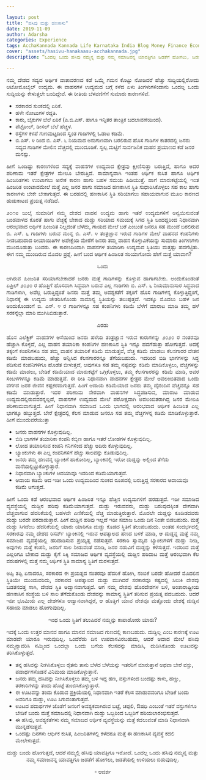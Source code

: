 ```yaml
---

layout: post
title: "ಹಸಿವು ಮತ್ತು ಹಣಕಾಸು"
date: 2019-11-09
author: Adarsha
categories: Experience
tags: AcchaKannada Kannada Life Karnataka India Blog Money Finance Economics
cover: "assets/hasivu-hanakaasu-acchakannada.jpg"
description: “ಒಂದಲ್ಲ ಒಂದು ಹಸಿವು ನಮ್ಮನ್ನ ಮತ್ತು ನಮ್ಮ ಸಮಾಜವನ್ನ ಯಾವತ್ತಿಗೂ ಜಡತೆಗೆ ಹೋಗಲು, ಜಡತೆಯಲ್ಲಿ ಉಳಿಯಲು ಬಿಡುವುದಿಲ್ಲ.”

---
```


<p align = "justify">ನಮ್ಮ ದೇಶದ ಸದ್ಯದ ಆರ್ಥಿಕ ವಾತಾವರಣದ ಕಡೆ ಒಮ್ಮೆ ಗಮನ ಕೊಟ್ಟು ನೋಡಿದರೆ ಹೆಚ್ಚು ಸುದ್ದಿಯಲ್ಲಿರೋದು ಆಟೋಮೊಬೈಲ್ ಉದ್ಯಮ. ಈ ವಾಹನಗಳ ಉದ್ಯಮದ ಬಗ್ಗೆ ಕಳೆದ ಏಳು ತಿಂಗಳುಗಳಿಂದಾನು ಒಂದಲ್ಲ ಒಂದು ಸುದ್ದಿಯನ್ನು ಕೇಳುತ್ತಲೇ ಬಂದಿದ್ದೇವೆ. ಈ ರೀತಿಯ ಬೆಳವಣಿಗೆಗೆ ಸುಮಾರು ಕಾರಣಗಳಿವೆ.</p>

- ಸರಕಾರದ ಸುಂಕದಲ್ಲಿ ಏರಿಕೆ.
- ಹಳೇ ನೋಟುಗಳ ರದ್ದತಿ.
- ಕಾರು, ಬೈಕುಗಳ ಬೆಲೆ ಏರಿಕೆ (ಎ.ಬಿ.ಎಸ್. ಹಾಗೂ ಇನ್ನಿತರ ತಾಂತ್ರಿಕ ಬದಲಾವಣೆಯಿಂದ).
- ಪೆಟ್ರೋಲ್, ಡೀಸಲ್ ಬೆಲೆ ಹೆಚ್ಚಳ.
- ರಸ್ತೆಗಳ ಕಳಪೆ ಗುಣಮಟ್ಟದಿಂದ ಸ್ವಂತ ಗಾಡಿಗಳಲ್ಲಿ ಓಡಾಟ ಕಡಿಮೆ.
- ಬಿ.ಎಸ್. ೪ ರಿಂದ ಬಿ. ಎಸ್. ೬ ನಿಯಮದ ಅನುಗುಣವಾಗಿ ಬರಲಿರುವ ಹೊಸ ಗಾಡಿಗಳ ಕಾತರದಲ್ಲಿ ಜನರು ಸದ್ಯದ ಗಾಡಿಗಳ ಮೇಲಿನ ವೆಚ್ಚದಲ್ಲಿ ಮುಂದೂಡಿಕೆ.
ಸ್ವಲ್ಪ ಮಟ್ಟಿಗೆ ಸಾರ್ವಜನಿಕ ವಾಹನ ಪ್ರಯಾಣದ ಕಡೆ ಜನರ ಮನಸ್ಸು.

<p align = "justify">ಹೀಗೆ ಒಂದಿಷ್ಟು ಕಾರಣಗಳಿಂದ ಸದ್ಯಕ್ಕೆ ವಾಹನಗಳ ಉದ್ಯಮದ ಕ್ಷೇತ್ರವು ಕ್ಷೀಣಿಸುತ್ತಾ ಬರುತ್ತಿದೆ, ಹಾಗೂ ಅದರ ಪರಿಣಾಮ ಇತರೆ ಕ್ಷೇತ್ರಗಳ ಮೇಲೂ ಬೇರುತ್ತಿದೆ. ಸಾಮಾನ್ಯವಾಗಿ ಇಂತಹ ಆರ್ಥಿಕ ಕುಸಿತ ಹಾಗೂ ಆರ್ಥಿಕ ಹಿಂಜರಿತಗಳು ಉಂಟಾಗಲು ಅನೇಕ ಕಾರಣ ಹಾಗು ಬಹಳ ಸಮಯ ಹಿಡಿಯುತ್ತೆ. ಹಾಗೆ ಮಾರುಕಟ್ಟೆಯಲ್ಲಿ ಇಂತ ಹಿಂಜರಿತ ಉಂಟಾದಮೇಲೆ ಮತ್ತೆ ಎಲ್ಲ ಜನರ ಹಾಗು ಸಮಾಜದ ಹಣಕಾಸಿನ ಸ್ಥಿತಿ ಸುಧಾರಿಸಿಕೊಳ್ಳಲು ಸಹ ಕಾಲ ಹಾಗು ಕಾರಣಗಳು ಬೇಕೇ ಬೇಕಾಗುತ್ತದೆ. ಈ ಬರಹದಲ್ಲಿ ಹಣಕಾಸಿನ ಸ್ಥಿತಿ ಸರಿಯಾಗಲು ಸಹಾಯವಾಗುವ ಮೂಲ ಕಾರಣದ ಹುಡುಕಾಟದ ಪ್ರಯತ್ನ ನಡೆದಿದೆ.</p>
<p align = "justify">೨೦೧೮ ಜುಲೈ ಸುಮಾರಿಗೆ ನಮ್ಮ ದೇಶದ ವಾಹನ ಉದ್ಯಮ ಹಾಗು ಇತರೆ ಉದ್ಯಮಗಳಿಗೆ ಅನ್ವಯಿಸುವಂತೆ ಬಂಡವಾಳದ ಕೊರತೆ ಹಾಗು ವೆಚ್ಚಕ್ಕೆ ಬೇಕಾದ ದುಡ್ಡು ಸರಿಯಾದ ಸಮಯಕ್ಕೆ ಸಿಗದ ಸ್ಥಿತಿ ಬಂದದ್ದರಿಂದ ನಿಧಾನವಾಗಿ ಆರಂಭವಾದ ಆರ್ಥಿಕ ಹಿಂಜರಿತ ನಿಲ್ಲದಂತೆ ಬೆಳೆದು, ಗಾಯದ ಮೇಲೆ ಬರೆ ಎಂಬಂತೆ ಜನರೂ ಸಹ ಮುಂದೆ ಬರಲಿರುವ ಬಿ. ಎಸ್. ೬ ಗಾಡಿಗಳು ಬರುವ ಮುನ್ನ ಬಿ. ಎಸ್. ೪ ತಂತ್ರಜ್ಞಾನ ಇರುವ ಗಾಡಿಗಳ ಮೇಲೆ ವಾಹನದ ಕಂಪನಿಗಳು ನೀಡಬಹುದಾದ ರೀಯಾಯಿತಿಗಳ ಅಪೇಕ್ಷೆಯ ಮೇರೆಗೆ ಜನರು ತಮ್ಮ ವಾಹನ ಕೊಳ್ಳುವಿಕೆಯನ್ನು ಸುಮಾರು ತಿಂಗಳುಗಳು ಮುಂದೂಡುತ್ತಾ ಬಂದರು. ಈ ಕಾರಣದಿಂದಾಗಿ ವಾಹನಗಳ ತಯಾರಿಕಾ ಉದ್ಯಮದ ಸ್ಥಿತಿಯು ಮತ್ತಷ್ಟು ಹದಗೆಟ್ಟಿತು.
ಈಗ ನಮ್ಮ ಮುಂದಿರುವ ಮೊದಲ ಪ್ರಶ್ನೆ. ಹೀಗೆ ಬಂದ ಆರ್ಥಿಕ ಹಿಂಜರಿತ ಸರಿಯಾಗೋದು ಹೇಗೆ ಮತ್ತೆ ಯಾವಾಗ?</p>

<p align = "center" >ಒಂದು</p>

<p align = "justify">ಆಗಿರುವ ಹಿಂಜರಿತ ಸರಿಯಾಗಬೇಕಾದರೆ ಜನರು ಮತ್ತೆ ಗಾಡಿಗಳನ್ನು ಕೊಳ್ಳುವ ಹಾಗಾಗಬೇಕು. ಅಂದುಕೊಂಡಂತೆ ಏಪ್ರಿಲ್ ೨೦೨೦ ರ ಹೊತ್ತಿಗೆ ಹೊಸದಾಗಿ ಸಿದ್ಧವಾಗಿ ಬರುವ ಎಲ್ಲ ಗಾಡಿಗಳು ಬಿ. ಎಸ್. ೬ ನಿಯಮಾನುಸಾರ ಸಿದ್ಧವಾದ ಗಾಡಿಗಳಾಗಿ, ಅವೆಲ್ಲ ಬರುತ್ತಿದ್ದಂತೆ ಜನರು ಮತ್ತೆ ತಮ್ಮ ಅವಶ್ಯಕತೆಗೆ ತಕ್ಕಂಗೆ ಹೊಸ ಗಾಡಿಗಳನ್ನ ಕೊಳ್ಳುತ್ತಿದ್ದಂಗೆ, ನಿಧಾನಕ್ಕೆ ಈ ಉದ್ಯಮ ಚೇತರಿಸಿಕೊಂಡು ಸಾಮಾನ್ಯ ಸ್ಥಿತಿಯನ್ನು ತಲುಪುತ್ತದೆ. ಇದಕ್ಕೂ ಮೊದಲು ಬಹಳ ಜನ ಅಂದುಕೊಂಡಂಗೆ ಬಿ. ಎಸ್. ೪ ರ ಗಾಡಿಗಳನ್ನೂ ಸಹ ಕಂಪನಿಗಳು ಕಡಿಮೆ ಬೆಳೆಗೆ ಮಾರಾಟ ಮಾಡಿ ತಮ್ಮ ಹಳೆ ಸರಕನ್ನೆಲ್ಲಾ ಮಾರಿ ಮುಗಿಸಿಬಿಡುತ್ತಾರೆ.</p>

<p align = "center">ಎರಡು</p>

<p align = "justify">ಹೊಸ ಎಲೆಕ್ಟ್ರಿಕ್ ವಾಹನಗಳ ಆಸೆಯಿಂದ ಜನರು ಹಳೆಯ ತಂತ್ರಜ್ಞಾನ ಇರುವ ಕಾರುಗಳನ್ನು ೨೦೨೦ ರ ನಂತರವೂ ಹೆಚ್ಚಾಗಿ ಕೊಳ್ಳದೆ, ಎಲ್ಲ ವಾಹನ ತಯಾರಿಕಾ ಕಂಪನಿಗಳ ಹಣಕಾಸಿನ ಸ್ಥಿತಿ ಇನ್ನೂ ಹದಗೆಡುತ್ತಾ ಹೋಗುತ್ತದೆ. ಅದಕ್ಕೆ ತಕ್ಕಂಗೆ ಕಂಪನಿಗಳೂ ಸಹ ತಮ್ಮ ವಾಹನ ತಯಾರಿಕೆ ಕಡಿಮೆ ಮಾಡುತ್ತವೆ, ವೆಚ್ಚ ಕಡಿಮೆ ಮಾಡಲು ಕೆಲಸಗಾರರ ವೇತನ ಕಡಿಮೆ ಮಾಡಬಹುದು, ಹೆಚ್ಚು ಅನ್ನಿಸಿದ ಕೆಲಸಗಾರರನ್ನೂ ತೆಗೆಯಬಹುದು. ಇದರಿಂದ ಬಿಡಿ ಭಾಗಗಳನ್ನು ಸಿದ್ಧ ಪಡಿಸುವ ಕಂಪನಿಗಳಿಗೂ ಹೊಡೆತ ಬೀಳುತ್ತದೆ, ಅವುಗಳೂ ಸಹ ತಮ್ಮ ನಷ್ಟವನ್ನು ಕಡಿಮೆ ಮಾಡಿಕೊಳ್ಳಲು, ವೆಚ್ಚಗಳನ್ನು ಕಡಿಮೆ ಮಾಡಲು, ಬೇಡಿಕೆ ಕಡಿಮೆಯಾದ ಮಾರುಕಟ್ಟೆಗೆ ಒಗ್ಗಿಕೊಳ್ಳಲು, ತಮ್ಮ ಕೆಲಸಗಾರರನ್ನು ಕಡಿಮೆ ಮಾಡಿ, ಅವರ ಸಂಬಳಗಳನ್ನೂ ಕಡಿಮೆ ಮಾಡುತ್ತವೆ. ಈ ರೀತಿ ನಿಧಾನವಾಗಿ ವಾಹನಗಳ ಕ್ಷೇತ್ರದ ಮೇಲೆ ಅವಲಂಬಿತವಾದ ಒಂದು ವರ್ಗದ ಜನರ ಜೀವನ ಕಷ್ಟಕರವಾಗುತ್ತದೆ. ಹಿಂಗೆ ಆದಾಯ ಕಡಿಮೆಯಾದ ಜನರು ತಮ್ಮ ದೈನಂದಿನ ವೆಚ್ಚವನ್ನೂ ಸಹ ಕಡಿಮೆ ಮಾಡುತ್ತಾರೆ. ಇದರ ಪರಿಣಾಮ ನೇರವಾಗಿ ವಾಹನಗಳ ಸಿದ್ಧಪಡಿಸುವ, ಮಾರಾಟ ಮಾಡುವ ಉದ್ಯಮದಲ್ಲಿರುವವರನ್ನಲ್ಲದೆ, ವಾಹನಗಳ ಉದ್ಯಮದ ಮೇಲೆ ಪರೋಕ್ಷವಾಗಿ ಅವಲಂಬಿತರಾಗಿದ್ದ ಜನರ ಮೇಲೂ ಪರಿಣಾಮವಾಗುತ್ತದೆ. ಹೀಗೆ ನಿಧಾನವಾಗಿ ಸಮಾಜದ ಒಂದು ಭಾಗದಲ್ಲಿ ಆರಂಭವಾದ ಆರ್ಥಿಕ ಹಿಂಜರಿತ ಎಲ್ಲ ಭಾಗಕ್ಕೂ ಹಬ್ಬುತ್ತದೆ. ಬೇರೆ ಕ್ಷೇತ್ರದಲ್ಲಿ ಕೆಲಸ ಮಾಡುವ ಜನರೂ ಸಹ ತಮ್ಮ ವೆಚ್ಚಗಳನ್ನ ಕಡಿಮೆ ಮಾಡಿಕೊಳ್ಳುತ್ತಾರೆ. ಹೀಗೆ ಮುಂದುವರೆಯುತ್ತಾ </p>

- ಜನರು ವಾಹನಗಳ ಕೊಳ್ಳುವುದಿಲ್ಲ.
- ಬಿಡಿ ಭಾಗಗಳ ತಯಾರಿಕಾ ಕಂಪನಿ ಕಬ್ಬಿಣ ಹಾಗೂ ಇತರೆ ಲೋಹಗಳ ಕೊಳ್ಳುವುದಿಲ್ಲ.
- ಲೋಹ ತಯಾರಿಸುವ ಕಂಪನಿ ಗನಿಗಳಿಂದ ಹೆಚ್ಚು ಅದಿರು ಕೊಳ್ಳುವುದಿಲ್ಲ.
- ಬ್ಯಾಂಕುಗಳು ಈ ಎಲ್ಲ ಕಂಪನಿಗಳಿಗೆ ಹೆಚ್ಚು ಸಾಲವನ್ನು ಕೊಡುವುದಿಲ್ಲ.
- ಜನರು ತಮ್ಮ ಹಣವನ್ನ ಬ್ಯಾಂಕಿಗೆ ಹಾಕೋದಿಲ್ಲ, ಬ್ಯಾಂಕಿನಲ್ಲಿ ಇರೋ ದುಡ್ಡನ್ನು ಅಲ್ಲಿಂದ ತೆಗೆದು ಮನೆಯಲ್ಲಿಟ್ಟುಕೊಳ್ಳುತ್ತಾರೆ.
- ನಿಧಾನವಾಗಿ ಬ್ಯಾಂಕುಗಳ ಆದಯಾವೂ ಇದರಿಂದ ಕಡಿಮೆಯಾಗುತ್ತದೆ.
- ಆದಾಯ ಕಡಿಮೆ ಆದ ಇಡೀ ಒಂದು ಉದ್ಯಮದಿಂದ ಸುಂಕದ ರೂಪದಲ್ಲಿ ಬರುತ್ತಿದ್ದ ಸರಕಾರದ ಆದಾಯವೂ ಕಡಿಮೆ ಆಗುತ್ತದೆ.

<p align = "justify">ಹೀಗೆ ಒಂದು ಕಡೆ ಆರಂಭವಾದ ಆರ್ಥಿಕ ಹಿಂಜರಿತ ಇನ್ನೂ ಹೆಚ್ಚಿನ ಉದ್ಯಮಗಳಿಗೆ ಹರಡುತ್ತದೆ. ಇಡೀ ಸಮಾಜದ ವ್ಯವಸ್ಥೆಯಲ್ಲಿ ದುಡ್ಡಿನ ಹರಿವು ಕಡಿಮೆಯಾಗುತ್ತದೆ. ದುಡ್ಡು ಇರುವವರು, ದುಡ್ಡು ಬರುವುದಕ್ಕಿಂತ ವೇಗವಾಗಿ ವೆಚ್ಚವಾಗುವ ಹೆದರಿಕೆಯಲ್ಲಿ ಬಹಳವೇ ಎಣಿಕೆಯಲ್ಲಿ ವೆಚ್ಚ ಮಾಡುತ್ತಿರುತ್ತಾರೆ. ಮೊದಲೇ ದುಡ್ಡನ್ನು ಕೂಡಿಡದವರು ದುಡ್ಡು ಬರದೇ ಪರದಾಡುತ್ತಾರೆ. ಹೀಗೆ ದುಡ್ಡಿನ ಹರಿವು ಇಲ್ಲದೆ ಇಡೀ ಸಮಾಜ ಒಂದು ದಿನ ನಿಂತೇ ಬಿಡಬಹುದು. ಮತ್ತೆ ದುಡ್ಡು ಸಿಗದೆಂಬ ಹೆದರಿಕೆಯಲ್ಲಿ ಯಾರು ಯಾರಿಗೂ ದುಡ್ಡು ಕೊಡದ ಸ್ಥಿತಿಗೆ ತಲುಪಬಹುದು. ಅಂತಹ ಸಂದರ್ಭದಲ್ಲಿ ಸರಕಾರವು ನಮ್ಮ ದೇಶದ ರಿಸರ್ವ್ ಬ್ಯಾಂಕಿನಲ್ಲಿ ಇರುವ ಆಪತ್ಕಾಲದ ಹಣದ ಬಳಕೆ ಮಾಡಿ, ಆ ದುಡ್ಡನ್ನ ಮತ್ತೆ ನಮ್ಮ ಸಮಾಜದ ವ್ಯವಸ್ಥೆಯಲ್ಲಿ ಹರಿದಾಡಿಸುವ ಪ್ರಯ್ಯತ್ನ ನಡೆಸುತ್ತದೆ. ಸರಕಾರಿ ಸ್ವಾಮ್ಯದ ಬ್ಯಾಂಕುಗಳಿಗೆ ದುಡ್ಡು ನೀಡಿ, ಅವುಗಳು ಮತ್ತೆ ಕಂಪನಿ, ಜನರಿಗೆ ಸಾಲ ನೀಡುವಂತೆ ಮಾಡಿ, ಜನರ ನಡುವಿಗೆ ದುಡ್ಡನ್ನು ಕಳಿಸುತ್ತದೆ. ಇದರಿಂದ ಮತ್ತೆ ಎಲ್ಲರಿಗೂ ಬೇಕಾದ ದುಡ್ಡು ಕೈಗೆ ಸಿಕ್ಕಿ ಸಮಾಜದ ಆರ್ಥಿಕ ವ್ಯವಸ್ಥೆಯಲ್ಲಿ ದುಡ್ಡಿನ ಹರಿದಾಟ ಮತ್ತೆ ಆರಂಭವಾಗಿ ಕೆಲ ವರುಷಗಳಲ್ಲಿ ಮತ್ತೆ ನಮ್ಮ ಆರ್ಥಿಕ ಸ್ಥಿತಿ ಸಾಮಾನ್ಯ ಸ್ಥಿತಿಗೆ ಮರಳುತ್ತದೆ.</p>

<p align = "justify">ಅಪ್ಪಿ ತಪ್ಪಿ ಏನಾದರೂ, ಸರಕಾರದ ಈ ಪ್ರಯತ್ನದ ನಂತರವೂ ಹೆದರಿಕೆ ಹೋಗಿ, ನಂಬಿಕೆ ಬರದೇ ಹೋದರೆ ಮೊದಲಿನ ಸ್ಥಿತಿಯೇ ಮುಂದುವರಿದು, ಸರಕಾರದ ಆಪತ್ಕಾಲದ ದುಡ್ಡು ಮುಗಿದರೆ ಸರಕಾರವೂ ಕಷ್ಟದಲ್ಲಿ ಸಿಲುಕಿ ದೇಶವು ಬಡತನದತ್ತ ಸಾಗಿ, ದೇಶದ ಸ್ಥಿತಿ ಅದ್ವಾನವಾಗುತ್ತದೆ. ಆಗ ನಮ್ಮ ದೇಶವು ಹೊರದೇಶಗಳ ಬಳಿ, ಅಂತಾರಾಷ್ಟ್ರೀಯ ಹಣಕಾಸಿನ ಸಂಸ್ಥೆಯ ಬಳಿ ಸಾಲ ತೆಗೆದುಕೊಂಡು ದೇಶವನ್ನು ಸಾಮಾನ್ಯ ಸ್ಥಿತಿಗೆ ತರಿಸುವ ಪ್ರಯತ್ನ ಪದಬಹುದು. ಆದರೆ ಇಡೀ ಭೂಮಿಯ ಎಲ್ಲ ದೇಶಗಳೂ ಆದ್ವಾನವಾಗಿದ್ದರೆ, ಆ ಹೊತ್ತಿಗೆ ಯಾವ ದೇಶವೂ ಮತ್ತೊಂದು ದೇಶಕ್ಕೆ ದುಡ್ಡಿನ ಸಹಾಯ ಮಾಡಲು ಹೋಗುವುದಿಲ್ಲ.</p>
<p align = "center">ಇಂಥ ಒಂದು ಸ್ಥಿತಿಗೆ ತಲುಪಿದರೆ ನಮ್ಮನ್ನು ಕಾಪಾಡೋರು ಯಾರು?</p>

<p align = "justify">ಇದಕ್ಕೆ ಒಂದು ಉತ್ತರ ಮಾನವ ಹಾಗೂ ಮಾನವ ಸಮಾಜದ ಗುಣದಲ್ಲಿ ಕಾಣಬಹುದು. ದುಡ್ಡಿಲ್ಲ ಎಂಬ ಕಾರಣಕ್ಕೆ ಊಟ ಮಾಡದೇ ಯಾರೂ ಇರುವುದಿಲ್ಲ. ಒಂದೆರೆಡು ದಿನ ಉಪವಾಸವಿರಬಹುದು, ಆದರೆ ಅದಾದ ಮೇಲೆ ಹಸಿವು ನಮ್ಮನ್ನಾವರಿಸಿ ನಮ್ಮಿಂದ ಒಂದಲ್ಲಾ ಒಂದು ಬಗೆಯ ಕೆಲಸವನ್ನು ಮಾಡಿಸಿ, ದುಡಿಸಿಕೊಂಡು ಊಟವನ್ನು ತರಿಸಿಕೊಳ್ಳುತ್ತದೆ.</p>

- ತನ್ನ ಹಸಿವನ್ನು ನೀಗಿಸಿಕೊಳ್ಳಲು ರೈತನು ತಾನು ಬೆಳೆದ ಬೆಳೆಯನ್ನು ಇತರರಿಗೆ ಮಾರುತ್ತಾನೆ ಅಥವಾ ಬೇರೆ ವಸ್ತು, ಪದಾರ್ಥಗಳೊಡನೆ ವಿನಿಮಯ ಮಾಡಿಕೊಳ್ಳುತ್ತಾನೆ.
- ಜನರು ತಮ್ಮ ಹಸಿವನ್ನು ನೀಗಿಸಿಕೊಳ್ಳಲು ತಮ್ಮ ಬಳಿ ಇದ್ದ ಹಣ, ವಸ್ತುಗಳಿಂದ ಬಂದಷ್ಟು ಕಾಳು, ಹಣ್ಣು, ತರಕಾರಿಗಳನ್ನು ತಂದು ಹೊಟ್ಟೆ ತುಂಬಿಸಿಕೊಳ್ಳುತ್ತಾರೆ.
- ಈ ಊಟವನ್ನು ತಂದು ಕೊಡುವ ಪ್ರಕ್ರಿಯೆಯಲ್ಲಿ ನಿಧಾನವಾಗಿ ಇತರೆ ಕೆಲಸ ಮಾಡುವವರಿಗೂ ಬೇಡಿಕೆ ಬಂದು ಅವರಿಗೂ ದುಡ್ಡು, ಊಟ ಸಿಗುವಂತಾಗುತ್ತದೆ.
- ಊಟದ ಪದಾರ್ಥಗಳ ಜೊತೆಗೆ ಜನರಿಗೆ ಅವಶ್ಯಕವಾಗಿರುವ ಬಟ್ಟೆ, ಚಪ್ಪಲಿ, ಔಷಧಿ ಎಂಬಂತೆ ಇತರೆ ವಸ್ತುಗಳಿಗೂ ಬೇಡಿಕೆ ಬಂದು ಮತ್ತೆ ಸಮಾಜದಲ್ಲಿ ನಿಧಾನವಾಗಿ ದುಡ್ಡು ಒಬ್ಬರಿಂದ ಒಬ್ಬರಿಗೆ ಹರಿಯಲಾರಂಭಿಸುತ್ತದೆ.
- ಈ ಹಸಿವು, ಅವಶ್ಯಕತೆಗಳು ನಮ್ಮ ಸಮಾಜದ ಆರ್ಥಿಕ ವ್ಯವಸ್ಥೆಯನ್ನು ಮತ್ತೆ ಕದಲುವಂತೆ ಮಾಡಿ ನಿಧಾನವಾಗಿ ಮುನ್ನಡೆಸುತ್ತವೆ.
- ಒಂದಷ್ಟು ದಿನಗಳು ಆರ್ಥಿಕ ಕುಸಿತ, ಹಿಂಜರಿತಗಳಲ್ಲಿ ಕಳೆದರೂ ಮತ್ತೆ ಈ ಹಣಕಾಸಿನ ವ್ಯವಸ್ಥೆ ಕದಲಿ ಮೇಲೇಳುತ್ತದೆ.

<p align = "center"> ದುಡ್ಡು ಬಂದು ಹೋಗುತ್ತದೆ, ಆದರೆ ನಮ್ಮಲ್ಲಿ ಹಸಿವು ಯಾವತ್ತಿಗೂ ಇರೋದೆ. ಒಂದಲ್ಲ ಒಂದು ಹಸಿವು ನಮ್ಮನ್ನ ಮತ್ತು ನಮ್ಮ ಸಮಾಜವನ್ನ ಯಾವತ್ತಿಗೂ ಜಡತೆಗೆ ಹೋಗಲು, ಜಡತೆಯಲ್ಲಿ ಉಳಿಯಲು ಬಿಡುವುದಿಲ್ಲ.</p>

<p align = "center"> - ಆದರ್ಶ </p>

